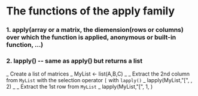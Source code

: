 # The functions of the apply family

### 1. apply(array or a matrix, the diemension(rows or columns) over which the function is applied, anonymous or built-in function, ...)

### 2. lapply() -- same as apply() but returns a list
_ Create a list of matrices
_ MyList <- list(A,B,C)
_ 
_ Extract the 2nd column from `MyList` with the selection operator `[` with `lapply()`
_ lapply(MyList,"[", , 2)
_
_ Extract the 1st row from `MyList`
_ lapply(MyList,"[", 1, )
